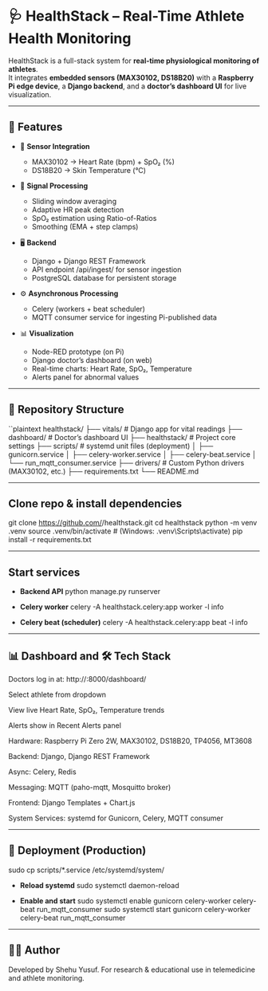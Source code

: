 # 🩺 HealthStack – Real-Time Athlete Health Monitoring

HealthStack is a full-stack system for **real-time physiological monitoring of athletes**.  
It integrates **embedded sensors (MAX30102, DS18B20)** with a **Raspberry Pi edge device**, a **Django backend**, and a **doctor’s dashboard UI** for live visualization.

---

## 🚀 Features

- 📡 **Sensor Integration**
  - MAX30102 → Heart Rate (bpm) + SpO₂ (%)
  - DS18B20 → Skin Temperature (°C)

- 🔢 **Signal Processing**
  - Sliding window averaging  
  - Adaptive HR peak detection  
  - SpO₂ estimation using Ratio-of-Ratios  
  - Smoothing (EMA + step clamps)

- 🖥 **Backend**
  - Django + Django REST Framework  
  - API endpoint /api/ingest/ for sensor ingestion  
  - PostgreSQL database for persistent storage

- ⚙ **Asynchronous Processing**
  - Celery (workers + beat scheduler)  
  - MQTT consumer service for ingesting Pi-published data

- 📊 **Visualization**
  - Node-RED prototype (on Pi)  
  - Django doctor’s dashboard (on web)  
  - Real-time charts: Heart Rate, SpO₂, Temperature  
  - Alerts panel for abnormal values

---

## 📂 Repository Structure

``plaintext
healthstack/
├── vitals/                 # Django app for vital readings
├── dashboard/              # Doctor’s dashboard UI
├── healthstack/            # Project core settings
├── scripts/                # systemd unit files (deployment)
│   ├── gunicorn.service
│   ├── celery-worker.service
│   ├── celery-beat.service
│   └── run_mqtt_consumer.service
├── drivers/                # Custom Python drivers (MAX30102, etc.)
├── requirements.txt
└── README.md

---

##  Clone repo & install dependencies

git clone https://github.com/<your-username>/healthstack.git
cd healthstack
python -m venv .venv
source .venv/bin/activate   # (Windows: .venv\Scripts\activate)
pip install -r requirements.txt

---

##   Start services

- **Backend API**
python manage.py runserver

- **Celery worker**
celery -A healthstack.celery:app worker -l info

- **Celery beat (scheduler)**
celery -A healthstack.celery:app beat -l info

---

##   📊 Dashboard and 🛠 Tech Stack

Doctors log in at: http://<server-ip>:8000/dashboard/

Select athlete from dropdown

View live Heart Rate, SpO₂, Temperature trends

Alerts show in Recent Alerts panel

Hardware: Raspberry Pi Zero 2W, MAX30102, DS18B20, TP4056, MT3608

Backend: Django, Django REST Framework

Async: Celery, Redis

Messaging: MQTT (paho-mqtt, Mosquitto broker)

Frontend: Django Templates + Chart.js

System Services: systemd for Gunicorn, Celery, MQTT consumer

---

##  🔧 Deployment (Production)

sudo cp scripts/*.service /etc/systemd/system/

- **Reload systemd**
sudo systemctl daemon-reload

- **Enable and start**
sudo systemctl enable gunicorn celery-worker celery-beat run_mqtt_consumer
sudo systemctl start gunicorn celery-worker celery-beat run_mqtt_consumer

---

##   👨‍💻 Author

Developed by Shehu Yusuf.
For research & educational use in telemedicine and athlete monitoring.
